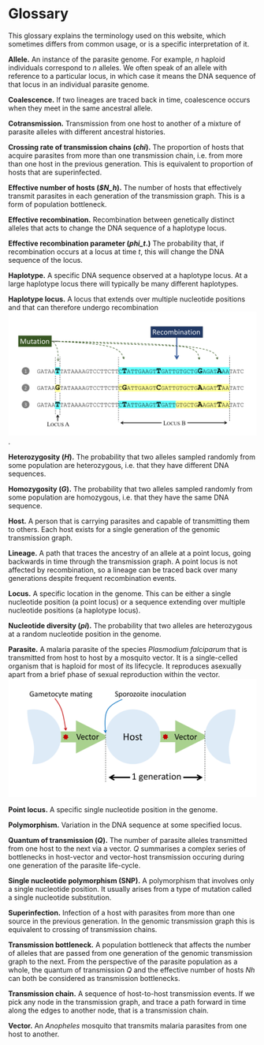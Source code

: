 # Glossary

This glossary explains the terminology used on this website, which sometimes differs from common usage, or is a specific interpretation of it. 

**Allele.**  An instance of the parasite genome.  For example, $n$ haploid individuals correspond to *n* alleles.  We often speak of an allele with reference to a particular locus, in which case it means the DNA sequence of that locus in an individual parasite genome.  

**Coalescence.**  If two lineages are traced back in time, coalescence occurs when they meet in the same ancestral allele.

**Cotransmission.**  Transmission from one host to another of a mixture of parasite alleles with different ancestral histories.

**Crossing rate of transmission chains (*chi*).** The proportion of hosts that acquire parasites from more than one transmission chain, i.e. from more than one host in the previous generation.  This is equivalent to proportion of hosts that are superinfected.

**Effective number of hosts (*$N_h*).**  The number of hosts that effectively transmit parasites in each generation of the transmission graph.  This is a form of population bottleneck. 

**Effective recombination.**  Recombination between genetically distinct alleles that acts to change the DNA sequence of a haplotype locus.

**Effective recombination parameter (*phi_t*.)**  The probability that, if recombination occurs at a locus at time *t*, this will change the DNA sequence of the locus.

**Haplotype.**  A specific DNA sequence observed at a haplotype locus.  At a large haplotype locus there will typically be many different haplotypes.

**Haplotype locus.** A locus that extends over multiple nucleotide positions and that can therefore undergo recombination ![locus](locus.png).

**Heterozygosity (*H*).** The probability that two alleles sampled randomly from some population are heterozygous, i.e. that they have different DNA sequences. 

**Homozygosity (*G*).** The probability that two alleles sampled randomly from some population are homozygous, i.e. that they have the same DNA sequence.

**Host.**  A person that is carrying parasites and capable of transmitting them to others.  Each host exists for a single generation of the genomic transmission graph.  

**Lineage.** A path that traces the ancestry of an allele at a point locus, going backwards in time through the transmission graph.  A point locus is not affected by recombination, so a lineage can be traced back over many generations despite frequent recombination events.

**Locus.**  A specific location in the genome.  This can be either a single nucleotide position (a point locus) or a sequence extending over multiple nucleotide positions (a haplotype locus).

**Nucleotide diversity (*pi*).** The probability that two alleles are heterozygous at a random nucleotide position in the genome.

**Parasite.**  A malaria parasite of the species *Plasmodium falciparum* that is transmitted from host to host by a mosquito vector.  It is a single-celled organism that is haploid for most of its lifecycle.  It reproduces asexually apart from a brief phase of sexual reproduction within the vector. ![generation](generation.png)

**Point locus.** A specific single nucleotide position in the genome. 

**Polymorphism.** Variation in the DNA sequence at some specified locus.

**Quantum of transmission (*Q*).** The number of parasite alleles transmitted from one host to the next via a vector.  $Q$ summarises a complex series of bottlenecks in host-vector and vector-host transmission occuring during one generation of the parasite life-cycle.

**Single nucleotide polymorphism (SNP).**  A polymorphism that involves only a single nucleotide position.  It usually arises from a type of mutation called a single nucleotide substitution.

**Superinfection.** Infection of a host with parasites from more than one source in the previous generation.  In the genomic transmission graph this is equivalent to crossing of transmission chains.

**Transmission bottleneck.**  A population bottleneck that affects the number of alleles that are passed from one generation of the genomic transmission graph to the next.  From the perspective of the parasite population as a whole, the quantum of transmission *Q* and the effective number of hosts *Nh* can both be considered as transmission bottlenecks.

**Transmission chain.** A sequence of host-to-host transmission events.   If we pick any node in the transmission graph, and trace a path forward in time along the edges to another node, that is a transmission chain.

**Vector.**  An *Anopheles* mosquito that transmits malaria parasites from one host to another.